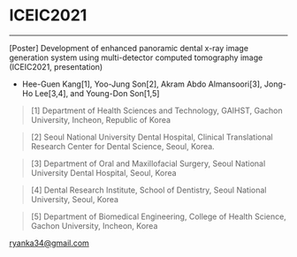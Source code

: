# ICEIC2021
___

[Poster] Development of enhanced panoramic dental x-ray image generation system using multi-detector computed tomography image (ICEIC2021, presentation)


- Hee-Guen Kang[1], Yoo-Jung Son[2], Akram Abdo Almansoori[3], Jong-Ho Lee[3,4], and Young-Don Son[1,5]

> [1] Department of Health Sciences and Technology, GAIHST, Gachon University, Incheon, Republic of Korea 

> [2] Seoul National University Dental Hospital, Clinical Translational Research Center for Dental Science, Seoul, Korea. 

> [3] Department of Oral and Maxillofacial Surgery, Seoul National University Dental Hospital, Seoul, Korea 

> [4] Dental Research Institute, School of Dentistry, Seoul National University, Seoul, Korea 

> [5] Department of Biomedical Engineering, College of Health Science, Gachon University, Incheon, Korea

ryanka34@gmail.com
